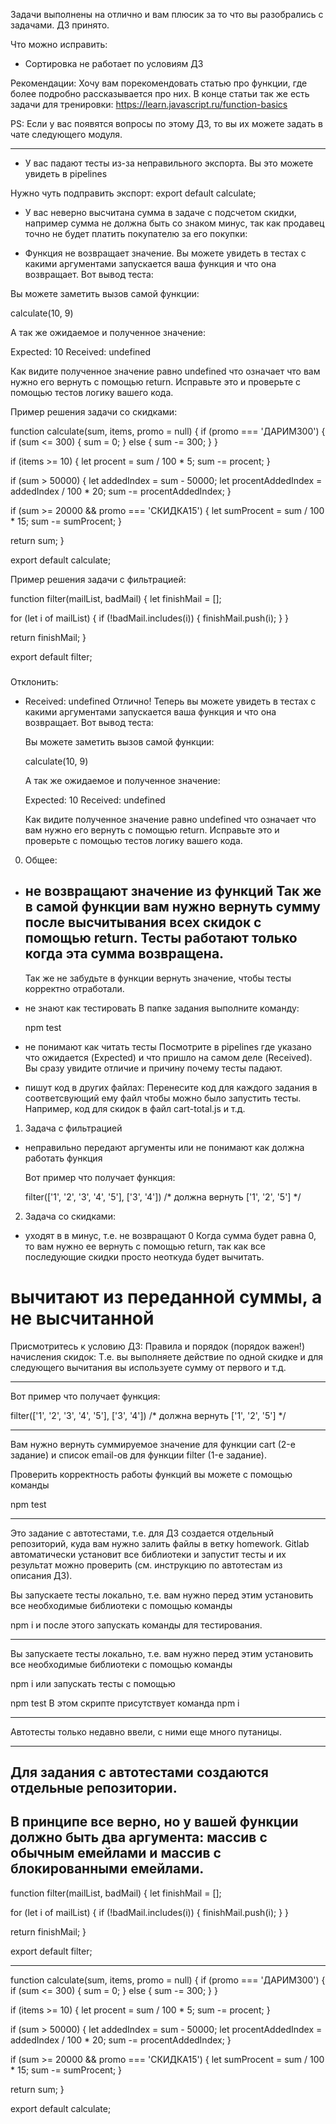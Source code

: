 Задачи выполнены на отлично и вам плюсик за то что вы разобрались с задачами. ДЗ принято.

Что можно исправить:
- Сортировка не работает по условиям ДЗ

Рекомендации:
Хочу вам порекомендовать статью про функции, где более подробно рассказывается про них. В конце статьи так же есть задачи для тренировки:
https://learn.javascript.ru/function-basics

PS: Если у вас появятся вопросы по этому ДЗ, то вы их можете задать в чате следующего модуля.

-----
- У вас падают тесты из-за неправильного экспорта. Вы это можете увидеть в pipelines

Нужно чуть подправить экспорт:
export default calculate;

- У вас неверно высчитана сумма в задаче с подсчетом скидки, например сумма не должна быть со знаком минус, так как продавец точно не будет платить покупателю за его покупки:

- Функция не возвращает значение. Вы можете увидеть в тестах с какими аргументами запускается ваша функция и что она возвращает. Вот вывод теста:

Вы можете заметить вызов самой функции:

calculate(10, 9)

А так же ожидаемое и полученное значение:

Expected: 10
Received: undefined

Как видите полученное значение равно undefined что означает что вам нужно его вернуть с помощью return. Исправьте это и проверьте с помощью тестов логику вашего кода.


Пример решения задачи со скидками:

function calculate(sum, items, promo = null) {
  if (promo === 'ДАРИМ300') {
    if (sum <= 300) {
      sum = 0;
    } else {
      sum -= 300;
    }
  }

  if (items >= 10) {
    let procent = sum / 100 * 5;
    sum -= procent;
  }

  if (sum > 50000) {
    let addedIndex = sum - 50000;
    let procentAddedIndex = addedIndex / 100 * 20;
    sum -= procentAddedIndex;
  }

  if (sum >= 20000 && promo === 'СКИДКА15') {
    let sumProcent = sum / 100 * 15;
    sum -= sumProcent;
  }

  return sum;
}

export default calculate;

Пример решения задачи с фильтрацией:

function filter(mailList, badMail) {
  let finishMail = [];

  for (let i of mailList) {
    if (!badMail.includes(i)) {
      finishMail.push(i);
    }
  }

  return finishMail;
}

export default filter;



###
Отклонить:

- Received: undefined
    Отлично! Теперь вы можете увидеть в тестах с какими аргументами запускается ваша функция и что она возвращает. Вот вывод теста:

    Вы можете заметить вызов самой функции:

    calculate(10, 9)

    А так же ожидаемое и полученное значение:

    Expected: 10
    Received: undefined

    Как видите полученное значение равно undefined что означает что вам нужно его вернуть с помощью return. Исправьте это и проверьте с помощью тестов логику вашего кода.



0. Общее:



- не возвращают значение из функций
    Так же в самой функции вам нужно вернуть сумму после высчитывания всех скидок с помощью return. Тесты работают только когда эта сумма возвращена.
    ---
    Так же не забудьте в функции вернуть значение, чтобы тесты корректно отработали.


- не знают как тестировать
    В папке задания выполните команду:

    npm test

- не понимают как читать тесты
    Посмотрите в pipelines где указано что ожидается (Expected) и что пришло на самом деле (Received). Вы сразу увидите отличие и причину почему тесты падают.

- пишут код в других файлах:
    Перенесите код для каждого задания в соответсвующий ему файл чтобы можно было запустить тесты. Например, код для скидок в файл cart-total.js и т.д.


1. Задача с фильтрацией
- неправильно передают аргументы или не понимают как должна работать функция

    Вот пример что получает функция:

    filter(['1', '2', '3', '4', '5'], ['3', '4']) /* должна вернуть  ['1', '2', '5'] */


2. Задача со скидками:
- уходят в в минус, т.е. не возвращают 0
    Когда сумма будет равна 0, то вам нужно ее вернуть с помощью return, так как все последующие скидки просто неоткуда будет вычитать.

# вычитают из переданной суммы, а не высчитанной

Присмотритесь к условию ДЗ:
Правила и порядок (порядок важен!) начисления скидок:
Т.е. вы выполняете действие по одной скидке и для следующего вычитания вы используете сумму от первого и т.д.


---------------

Вот пример что получает функция:

filter(['1', '2', '3', '4', '5'], ['3', '4']) /* должна вернуть  ['1', '2', '5'] */

--------

Вам нужно вернуть суммируемое значение для функции cart (2-е задание) и список email-ов для функции filter (1-е задание).

Проверить корректность работы функций вы можете с помощью команды

npm test

--------

Это задание с автотестами, т.е. для ДЗ создается отдельный репозиторий, куда вам нужно залить файлы в ветку homework. Gitlab автоматически установит все библиотеки и запустит тесты и их результат можно проверить (см. инструкцию по автотестам из описания ДЗ).

Вы запускаете тесты локально, т.е. вам нужно перед этим установить все необходимые библиотеки с помощью команды

npm i
и после этого запускать команды для тестирования.

---
Вы запускаете тесты локально, т.е. вам нужно перед этим установить все необходимые библиотеки с помощью команды

npm i
или запускать тесты с помощью

npm test
В этом скрипте присутствует команда npm i

--------
Автотесты только недавно ввели, с ними еще много путаницы.

--------
Для задания с автотестами создаются отдельные репозитории.
----------
В принципе все верно, но у вашей функции должно быть два аргумента: массив с обычным емейлами и массив с блокированными емейлами.
---

function filter(mailList, badMail) {
  let finishMail = [];

  for (let i of mailList) {
    if (!badMail.includes(i)) {
      finishMail.push(i);
    }
  }

  return finishMail;
}

export default filter;



----
function calculate(sum, items, promo = null) {
  if (promo === 'ДАРИМ300') {
    if (sum <= 300) {
      sum = 0;
    } else {
      sum -= 300;
    }
  }

  if (items >= 10) {
    let procent = sum / 100 * 5;
    sum -= procent;
  }

  if (sum > 50000) {
    let addedIndex = sum - 50000;
    let procentAddedIndex = addedIndex / 100 * 20;
    sum -= procentAddedIndex;
  }

  if (sum >= 20000 && promo === 'СКИДКА15') {
    let sumProcent = sum / 100 * 15;
    sum -= sumProcent;
  }

  return sum;
}

export default calculate;
